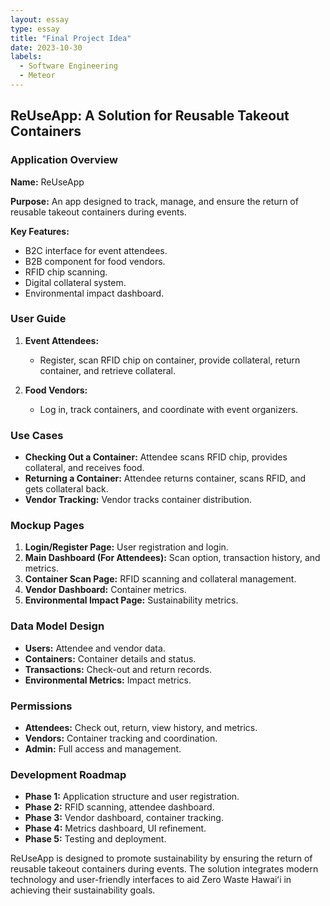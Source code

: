 ```yaml
---
layout: essay
type: essay
title: "Final Project Idea"
date: 2023-10-30
labels:
  - Software Engineering
  - Meteor
---
```


## **ReUseApp: A Solution for Reusable Takeout Containers**

### **Application Overview**

**Name:** ReUseApp

**Purpose:** An app designed to track, manage, and ensure the return of reusable takeout containers during events.

**Key Features:** 
- B2C interface for event attendees.
- B2B component for food vendors.
- RFID chip scanning.
- Digital collateral system.
- Environmental impact dashboard.

### **User Guide**

1. **Event Attendees:**
    - Register, scan RFID chip on container, provide collateral, return container, and retrieve collateral.
    
2. **Food Vendors:**
    - Log in, track containers, and coordinate with event organizers.

### **Use Cases**

- **Checking Out a Container:** Attendee scans RFID chip, provides collateral, and receives food.
- **Returning a Container:** Attendee returns container, scans RFID, and gets collateral back.
- **Vendor Tracking:** Vendor tracks container distribution.

### **Mockup Pages**

1. **Login/Register Page:** User registration and login.
2. **Main Dashboard (For Attendees):** Scan option, transaction history, and metrics.
3. **Container Scan Page:** RFID scanning and collateral management.
4. **Vendor Dashboard:** Container metrics.
5. **Environmental Impact Page:** Sustainability metrics.

### **Data Model Design**

- **Users:** Attendee and vendor data.
- **Containers:** Container details and status.
- **Transactions:** Check-out and return records.
- **Environmental Metrics:** Impact metrics.

### **Permissions**

- **Attendees:** Check out, return, view history, and metrics.
- **Vendors:** Container tracking and coordination.
- **Admin:** Full access and management.

### **Development Roadmap**

- **Phase 1:** Application structure and user registration.
- **Phase 2:** RFID scanning, attendee dashboard.
- **Phase 3:** Vendor dashboard, container tracking.
- **Phase 4:** Metrics dashboard, UI refinement.
- **Phase 5:** Testing and deployment.

ReUseApp is designed to promote sustainability by ensuring the return of reusable takeout containers during events. The solution integrates modern technology and user-friendly interfaces to aid Zero Waste Hawaiʻi in achieving their sustainability goals.
